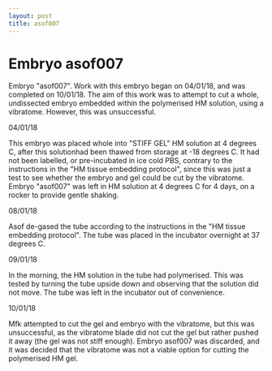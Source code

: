 ```yaml
---
layout: post
title: asof007
---
```


# Embryo asof007

Embryo "asof007". Work with this embryo began on 04/01/18, and was completed on 10/01/18. The aim of this work was to attempt to cut a whole, undissected embryo embedded within the polymerised HM solution, using a vibratome. However, this was unsuccessful.

04/01/18

This embryo was placed whole into "STIFF GEL" HM solution at 4 degrees C, after this solutionhad been thawed from storage at -18 degrees C. It had not been labelled, or pre-incubated in ice cold PBS, contrary to the instructions in the "HM tissue embedding protocol", since this was just a test to see whether the embryo and gel could be cut by the vibratome. Embryo "asof007" was left in HM solution at 4 degrees C for 4 days, on a rocker to provide gentle shaking.

08/01/18

Asof de-gased the tube according to the instructions in the "HM tissue embedding protocol". The tube was placed in the incubator overnight at 37 degrees C.

09/01/18

In the morning, the HM solution in the tube had polymerised. This was tested by turning the tube upside down and observing that the solution did not move. The tube was left in the incubator out of convenience.

10/01/18

Mfk attempted to cut the gel and embryo with the vibratome, but this was unsuccessful, as the vibratome blade did not cut the gel but rather pushed it away (the gel was not stiff enough). Embryo asof007 was discarded, and it was decided that the vibratome was not a viable option for cutting the polymerised HM gel.